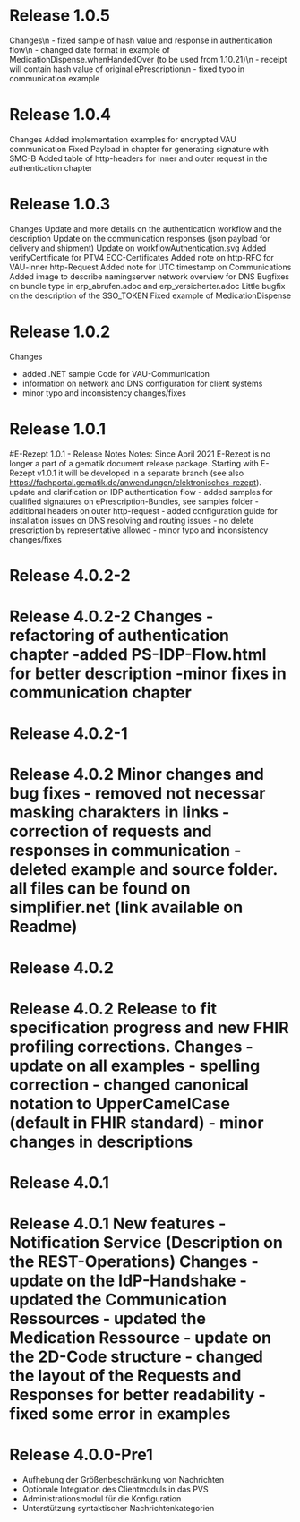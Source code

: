 # Release 1.0.5
Changes\n - fixed sample of hash value and response in authentication flow\n - changed date format in example of MedicationDispense.whenHandedOver (to be used from 1.10.21)\n - receipt will contain hash value of original ePrescription\n - fixed typo in communication example

# Release 1.0.4
Changes
 Added implementation examples for encrypted VAU communication
 Fixed Payload in chapter for generating signature with SMC-B
 Added table of http-headers for inner and outer request in the authentication chapter


# Release 1.0.3
Changes
 Update and more details on the authentication workflow and the description
 Update on the communication responses (json payload for delivery and shipment)
 Update on workflowAuthentication.svg
 Added verifyCertificate for PTV4 ECC-Certificates
 Added note on http-RFC for VAU-inner http-Request
 Added note for UTC timestamp on Communications
 Added image to describe namingserver network overview for DNS
 Bugfixes on bundle type in erp_abrufen.adoc and erp_versicherter.adoc
 Little bugfix on the description of the SSO_TOKEN
 Fixed example of MedicationDispense


# Release 1.0.2
Changes
 - added .NET sample Code for VAU-Communication
 - information on network and DNS configuration for client systems
 - minor typo and inconsistency changes/fixes


# Release 1.0.1
#E-Rezept 1.0.1 - Release Notes Notes: Since April 2021 E-Rezept is no longer a part of a gematik document release package. Starting with E-Rezept v1.0.1 it will be developed in a separate branch (see also https://fachportal.gematik.de/anwendungen/elektronisches-rezept). - update and clarification on IDP authentication flow - added samples for qualified signatures on ePrescription-Bundles, see samples folder - additional headers on outer http-request - added configuration guide for installation issues on DNS resolving and routing issues - no delete prescription by representative allowed - minor typo and inconsistency changes/fixes

# Release 4.0.2-2
# Release 4.0.2-2 Changes -refactoring of authentication chapter -added PS-IDP-Flow.html for better description -minor fixes in communication chapter

# Release 4.0.2-1
# Release 4.0.2 Minor changes and bug fixes - removed not necessar masking charakters in links - correction of requests and responses in communication - deleted example and source folder. all files can be found on simplifier.net (link available on Readme)

# Release 4.0.2
# Release 4.0.2 Release to fit specification progress and new FHIR profiling corrections. Changes - update on all examples - spelling correction - changed canonical notation to UpperCamelCase (default in FHIR standard) - minor changes in descriptions

# Release 4.0.1
# Release 4.0.1 New features - Notification Service (Description on the REST-Operations) Changes - update on the IdP-Handshake - updated the Communication Ressources - updated the Medication Ressource - update on the 2D-Code structure - changed the layout of the Requests and Responses for better readability - fixed some error in examples

# Release 4.0.0-Pre1
- Aufhebung der Größenbeschränkung von Nachrichten
 - Optionale Integration des Clientmoduls in das PVS
 - Administrationsmodul für die Konfiguration
 - Unterstützung syntaktischer Nachrichtenkategorien


